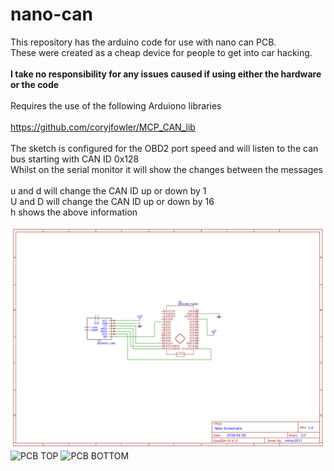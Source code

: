 # nano-can
This repository has the arduino code for use with nano can PCB.
<br>These were created as a cheap device for people to get into car hacking.
<br><br><b>I take no responsibility for any issues caused if using either the hardware or the code</b>
<br><br>Requires the use of the following Arduiono libraries
<br><br>https://github.com/coryjfowler/MCP_CAN_lib
<br><br>The sketch is configured for the OBD2 port speed and will listen to the can bus starting with CAN ID 0x128
<br>Whilst on the serial monitor it will show the changes between the messages
<br><br>u and d will change the CAN ID up or down by 1
<br>U and D will change the CAN ID up or down by 16
<br>h shows the above information

![PCH Schematic](Schematic_nano-can-pcb.png)
![PCB TOP](top-berber.JPG)
![PCB BOTTOM](bottom-berber.JPG)
